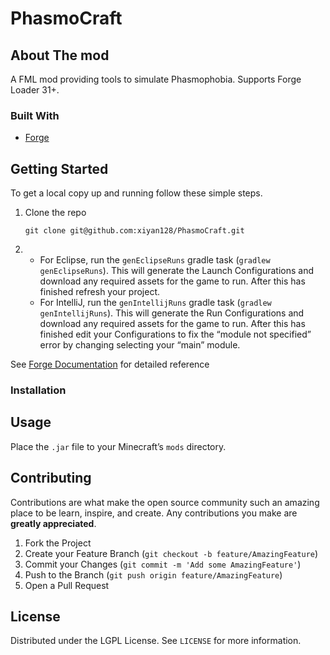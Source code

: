 # PhasmoCraft

## About The mod

A FML mod providing tools to simulate Phasmophobia. Supports Forge Loader 31+.


### Built With

* [Forge](http://minecraftforge.net/)

## Getting Started

To get a local copy up and running follow these simple steps.

1. Clone the repo

   ```
   git clone git@github.com:xiyan128/PhasmoCraft.git
   ```

2. - For Eclipse, run the `genEclipseRuns` gradle task (`gradlew genEclipseRuns`). This will generate the Launch Configurations and download any required assets for the game to run. After this has finished refresh your project.
   - For IntelliJ, run the `genIntellijRuns` gradle task (`gradlew genIntellijRuns`). This will generate the Run Configurations and download any required assets for the game to run. After this has finished edit your Configurations to fix the “module not specified” error by changing selecting your “main” module.

See [Forge Documentation](https://mcforge.readthedocs.io/en/1.15.x/gettingstarted/) for detailed reference

### Installation

## Usage

Place the `.jar` file to your Minecraft’s `mods` directory.

## Contributing

Contributions are what make the open source community such an amazing place to be learn, inspire, and create. Any contributions you make are **greatly appreciated**.

1. Fork the Project
2. Create your Feature Branch (`git checkout -b feature/AmazingFeature`)
3. Commit your Changes (`git commit -m 'Add some AmazingFeature'`)
4. Push to the Branch (`git push origin feature/AmazingFeature`)
5. Open a Pull Request

## License

Distributed under the LGPL License. See `LICENSE` for more information.